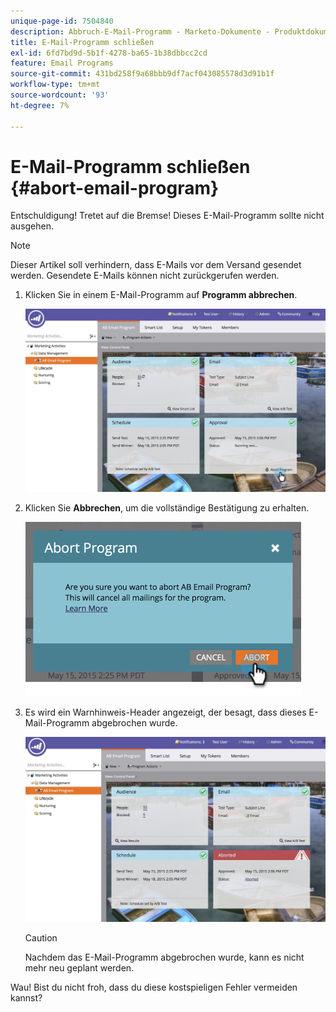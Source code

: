 ```yaml
---
unique-page-id: 7504840
description: Abbruch-E-Mail-Programm - Marketo-Dokumente - Produktdokumentation
title: E-Mail-Programm schließen
exl-id: 6fd7bd9d-5b1f-4278-ba65-1b38dbbcc2cd
feature: Email Programs
source-git-commit: 431bd258f9a68bbb9df7acf043085578d3d91b1f
workflow-type: tm+mt
source-wordcount: '93'
ht-degree: 7%

---
```


# E-Mail-Programm schließen {#abort-email-program}

Entschuldigung! Tretet auf die Bremse! Dieses E-Mail-Programm sollte nicht ausgehen.

>[!NOTE]
>
>Dieser Artikel soll verhindern, dass E-Mails vor dem Versand gesendet werden. Gesendete E-Mails können nicht zurückgerufen werden.

1. Klicken Sie in einem E-Mail-Programm auf **Programm abbrechen**.

   ![](assets/dashboardleads.jpg)

1. Klicken Sie **Abbrechen**, um die vollständige Bestätigung zu erhalten.

   ![](assets/image2015-5-20-15-3a24-3a35.png)

1. Es wird ein Warnhinweis-Header angezeigt, der besagt, dass dieses E-Mail-Programm abgebrochen wurde.

   ![](assets/dashboardleadchange2.jpg)

   >[!CAUTION]
   >
   >Nachdem das E-Mail-Programm abgebrochen wurde, kann es nicht mehr neu geplant werden.

Wau! Bist du nicht froh, dass du diese kostspieligen Fehler vermeiden kannst?
